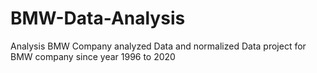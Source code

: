 # BMW-Data-Analysis
Analysis BMW Company 
analyzed Data and normalized Data project for BMW company since year 1996 to 2020
